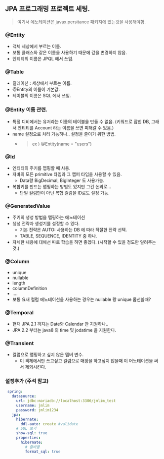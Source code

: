 ## JPA 프로그래밍 프로젝트 세팅.

> 여기서 에노테이션은 javax.persitance 패키지에 있는것을 사용해야함.

### @Entity
- 객체 세상에서 부르는 이름.
- 보통 클래스와 같은 이름을 사용하기 때문에 값을 변경하지 않음.
- 엔티티의 이름은 JPQL 에서 쓰임.

### @Table
- 릴레이션 : 세상에서 부르는 이름.
- @Entity의 이름이 기본값.
- 테이블의 이름은 SQL 에서 쓰임.

### @Entity 이름 관련.
- 특정 디비에서는 유저라는 이름의 테이블을 만들 수 없음. (키워드로 잡힌 DB, 그래서 엔티티를 Account 라는 이름을 쓰면 피해갈 수 있음.)
- name 설정으로 처리 가능하나.. 설정을 줄이기 위한 방법.
    - > ex ) @Entity(name = "users")

### @Id
- 엔티티의 주키를 맵핑할 때 사용.
- 자바의 모든 primitive 타입과 그 랩퍼 타입을 사용할 수 있음.
    - Data랑 BigDecimal, BigInteger 도 사용가능.
- 복합키를 만드는 맵핑하는 방법도 있지만 그건 논외로...
    - 단일 컬럼만이 아닌 복합 컬럼을 ID로도 설정 가능.

### @GeneratedValue
- 주키의 생성 방법을 맵핑하는 에노테이션
- 생성 전략과 생성기를 설정할 수 있다.
    - 기본 전략은 AUTO: 사용하는 DB 에 따라 적절한 전략 선택.
    - TABLE, SEQUENCE, IDENTITY 중 하나.
- 자세한 내용에 대해선 따로 학습을 하면 좋겠다. (시작할 수 있을 정도만 알려주는 것.)

### @Column
- unique
- nullable
- length
- columnDefinition
- ....
- 보통 요새 컬럼 에노테이션을 사용하는 경우는 nullable 랑 unique 옵션쓸때? 

### @Temporal
-  현재 JPA 2.1 까지는 Date와 Calendar 만 지원하나..
-  JPA 2.2 부터는 java8 의 time 및 jodatime 을 지원한다.

### @Transient
- 컬럼으로 맵핑하고 싶지 않은 멤버 변수.
    - 이 객체에서만 쓰고싶고 컬럼으로 매핑을 하고싶지 않을때 이 어노테이션을 써서 제외시킨다.

### 설정추가 (주석 참고)
```yml
 spring:
   datasource:
     url: jdbc:mariadb://localhost:3306/jmlim_test
     username: jmlim
     password: jmlim1234
   jpa:
     hibernate:
       ddl-auto: create #validate
     # SQL 보기
     show-sql: true
     properties:
       hibernate:
         # 줄바꿈
         format_sql: true
 ```